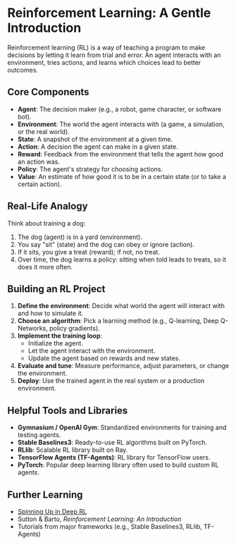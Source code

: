 # Reinforcement Learning: A Gentle Introduction

Reinforcement learning (RL) is a way of teaching a program to make decisions by letting it learn from trial and error. An agent interacts with an environment, tries actions, and learns which choices lead to better outcomes.

## Core Components
- **Agent**: The decision maker (e.g., a robot, game character, or software bot).
- **Environment**: The world the agent interacts with (a game, a simulation, or the real world).
- **State**: A snapshot of the environment at a given time.
- **Action**: A decision the agent can make in a given state.
- **Reward**: Feedback from the environment that tells the agent how good an action was.
- **Policy**: The agent's strategy for choosing actions.
- **Value**: An estimate of how good it is to be in a certain state (or to take a certain action).

## Real-Life Analogy
Think about training a dog:
1. The dog (agent) is in a yard (environment).
2. You say "sit" (state) and the dog can obey or ignore (action).
3. If it sits, you give a treat (reward); if not, no treat.
4. Over time, the dog learns a policy: sitting when told leads to treats, so it does it more often.

## Building an RL Project
1. **Define the environment**: Decide what world the agent will interact with and how to simulate it.
2. **Choose an algorithm**: Pick a learning method (e.g., Q-learning, Deep Q-Networks, policy gradients).
3. **Implement the training loop**:
   - Initialize the agent.
   - Let the agent interact with the environment.
   - Update the agent based on rewards and new states.
4. **Evaluate and tune**: Measure performance, adjust parameters, or change the environment.
5. **Deploy**: Use the trained agent in the real system or a production environment.

## Helpful Tools and Libraries
- **Gymnasium / OpenAI Gym**: Standardized environments for training and testing agents.
- **Stable Baselines3**: Ready-to-use RL algorithms built on PyTorch.
- **RLlib**: Scalable RL library built on Ray.
- **TensorFlow Agents (TF-Agents)**: RL library for TensorFlow users.
- **PyTorch**: Popular deep learning library often used to build custom RL agents.

## Further Learning
- [Spinning Up in Deep RL](https://spinningup.openai.com/)
- Sutton & Barto, *Reinforcement Learning: An Introduction*
- Tutorials from major frameworks (e.g., Stable Baselines3, RLlib, TF-Agents)
